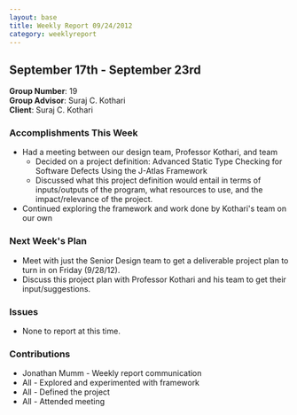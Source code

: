 ```yaml
---
layout: base
title: Weekly Report 09/24/2012
category: weeklyreport
---
```


## September 17th - September 23rd

**Group Number**: 19  
**Group Advisor**: Suraj C. Kothari  
**Client**: Suraj C. Kothari

### Accomplishments This Week

* Had a meeting between our design team, Professor Kothari, and team
    * Decided on a project definition: Advanced Static Type Checking for Software Defects Using the J-Atlas Framework
    * Discussed what this project definition would entail in terms of inputs/outputs of the program, what resources to use, and the impact/relevance of the project.
* Continued exploring the framework and work done by Kothari's team on our own

### Next Week's Plan

* Meet with just the Senior Design team to get a deliverable project plan to turn in on Friday (9/28/12).
* Discuss this project plan with Professor Kothari and his team to get their input/suggestions.

### Issues

* None to report at this time.

### Contributions

* Jonathan Mumm - Weekly report communication
* All - Explored and experimented with framework
* All - Defined the project
* All - Attended meeting
